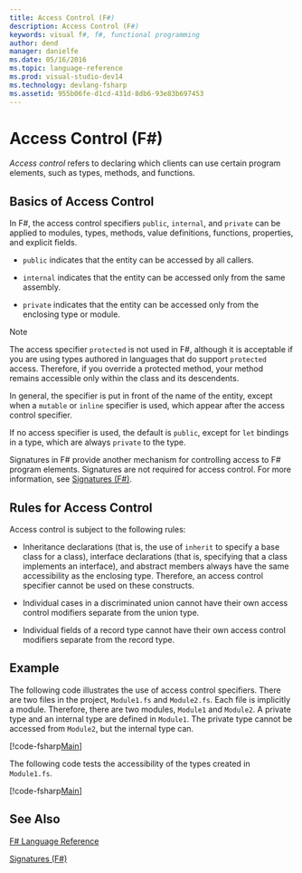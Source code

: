 ```yaml
---
title: Access Control (F#)
description: Access Control (F#)
keywords: visual f#, f#, functional programming
author: dend
manager: danielfe
ms.date: 05/16/2016
ms.topic: language-reference
ms.prod: visual-studio-dev14
ms.technology: devlang-fsharp
ms.assetid: 955b06fe-d1cd-431d-8db6-93e83b697453 
---
```


# Access Control (F#)

*Access control* refers to declaring which clients can use certain program elements, such as types, methods, and functions.


## Basics of Access Control
In F#, the access control specifiers `public`, `internal`, and `private` can be applied to modules, types, methods, value definitions, functions, properties, and explicit fields.


- `public` indicates that the entity can be accessed by all callers.

- `internal` indicates that the entity can be accessed only from the same assembly.

- `private` indicates that the entity can be accessed only from the enclosing type or module.


>[!NOTE] 
The access specifier `protected` is not used in F#, although it is acceptable if you are using types authored in languages that do support `protected` access. Therefore, if you override a protected method, your method remains accessible only within the class and its descendents.

In general, the specifier is put in front of the name of the entity, except when a `mutable` or `inline` specifier is used, which appear after the access control specifier.

If no access specifier is used, the default is `public`, except for `let` bindings in a type, which are always `private` to the type.

Signatures in F# provide another mechanism for controlling access to F# program elements. Signatures are not required for access control. For more information, see [Signatures &#40;F&#35;&#41;](Signatures-%5BFSharp%5D.md).


## Rules for Access Control
Access control is subject to the following rules:


- Inheritance declarations (that is, the use of `inherit` to specify a base class for a class), interface declarations (that is, specifying that a class implements an interface), and abstract members always have the same accessibility as the enclosing type. Therefore, an access control specifier cannot be used on these constructs.

- Individual cases in a discriminated union cannot have their own access control modifiers separate from the union type.

- Individual fields of a record type cannot have their own access control modifiers separate from the record type.


## Example
The following code illustrates the use of access control specifiers. There are two files in the project, `Module1.fs` and `Module2.fs`. Each file is implicitly a module. Therefore, there are two modules, `Module1` and `Module2`. A private type and an internal type are defined in `Module1`. The private type cannot be accessed from `Module2`, but the internal type can.

[!code-fsharp[Main](snippets/fsaccesscontrol/snippet1.fs)]
    
The following code tests the accessibility of the types created in `Module1.fs`.

[!code-fsharp[Main](snippets/fsaccesscontrol/snippet2.fs)]
    
## See Also
[F&#35; Language Reference](FSharp-Language-Reference.md)

[Signatures &#40;F&#35;&#41;](Signatures-%5BFSharp%5D.md)